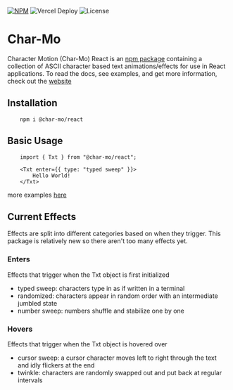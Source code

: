 [![NPM](https://nodei.co/npm/@char-mo/react.svg?style=flat&data=n,v)](https://nodei.co/npm/@char-mo/react/) ![Vercel Deploy](https://deploy-badge.vercel.app/vercel/char-mo) ![License](https://img.shields.io/badge/license-MIT-blue)

# Char-Mo

Character Motion (Char-Mo) React is an [npm package](https://www.npmjs.com/package/@char-mo/react) containing a collection of ASCII character based text animations/effects for use in React applications. To read the docs, see examples, and get more information, check out the [website](https://char-mo.vercel.app/)

## Installation

        npm i @char-mo/react

## Basic Usage

        import { Txt } from "@char-mo/react";

        <Txt enter={{ type: "typed sweep" }}>
            Hello World!
        </Txt>

more examples [here](https://char-mo.vercel.app/)

## Current Effects

Effects are split into different categories based on when they trigger. This package is relatively new so there aren't too many effects yet.

### Enters

Effects that trigger when the Txt object is first initialized

- typed sweep: characters type in as if written in a terminal
- randomized: characters appear in random order with an intermediate jumbled state
- number sweep: numbers shuffle and stabilize one by one

### Hovers

Effects that trigger when the Txt object is hovered over

- cursor sweep: a cursor character moves left to right through the text and idly flickers at the end
- twinkle: characters are randomly swapped out and put back at regular intervals

